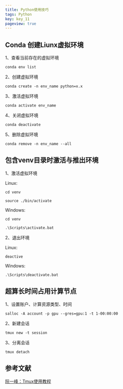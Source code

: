 ```yaml
---
title: Python使用技巧
tags: Python
key: key_11
pageview: true
---
```


## Conda 创建Liunx虚拟环境

1、查看当前存在的虚拟环境

`conda env list`

2、创建虚拟环境

`conda create -n env_name python=x.x`

3、激活虚拟环境

`conda activate env_name`

4、关闭虚拟环境

`conda deactivate`

5、删除虚拟环境

`conda remove -n env_name --all`

## 包含venv目录时激活与推出环境


1、激活虚拟环境

Linux:

`cd venv`

`source ./bin/activate`

Windows:

`cd venv`

`.\Scripts\activate.bat`

2、退出环境

Linux:

`deactive`

Windows:

`.\Scripts\deactivate.bat`

## 超算长时间占用计算节点

1、设置账户、计算资源类型、时间

`salloc -A account -p gpu --gres=gpu:1 -t 1-00:00:00`

2、新建会话

`tmux new -t session`

3、分离会话

`tmux detach`

## 参考文献

[阮一峰：Tmux使用教程](http://www.ruanyifeng.com/blog/2019/10/tmux.html)